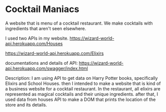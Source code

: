 # Cocktail Maniacs

A website that is menu of a cocktail restaurant.
We make cocktails with ingredients that aren't seen elsewhere.

I used two APIs in my website.
https://wizard-world-api.herokuapp.com/Houses

https://wizard-world-api.herokuapp.com/Elixirs

documentations and details of API: https://wizard-world-api.herokuapp.com/swagger/index.html

Description: I am using API to get data on Harry Potter books, specifically Elixirs and School Houses. then I intended to make a website that is kind of a business website for a cocktail restaurant. In the restaurant, all elixirs are represented as magical cocktails and their unique ingredients. after that, I used data from houses API to make a DOM that prints the location of the store and its details.
